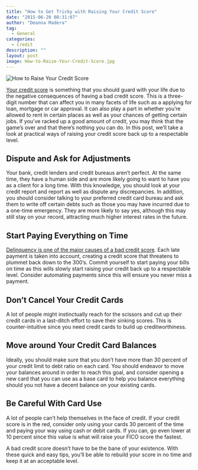 ```yaml
---
title: "How to Get Tricky with Raising Your Credit Score"
date: "2015-06-20 08:31:07"
author: "Deanna Madera"
tag:
  - General
categories:
  - Credit
description: ""
layout: post
image: How-to-Raise-Your-Credit-Score.jpg
---
```


![How to Raise Your Credit Score](http://mt2.wpengine.com/wp-content/uploads/2015/03/How-to-Raise-Your-Credit-Score-1024x576.jpg)

[Your credit score](http://www.kiplinger.com/slideshow/credit/T017-S001-habits-of-people-with-excellent-credit-scores/index.html) is something that you should guard with your life due to the negative consequences of having a bad credit score. This is a three-digit number that can affect you in many facets of life such as a applying for loan, mortgage or car approval. It can also play a part in whether you’re allowed to rent in certain places as well as your chances of getting certain jobs. If you’ve racked up a good amount of credit, you may think that the game’s over and that there’s nothing you can do. In this post, we’ll take a look at practical ways of raising your credit score back up to a respectable level.

## Dispute and Ask for Adjustments

Your bank, credit lenders and credit bureaus aren’t perfect. At the same time, they have a human side and are more likely going to want to have you as a client for a long time. With this knowledge, you should look at your credit report and report as well as dispute any discrepancies. In addition, you should consider talking to your preferred credit card bureau and ask them to write off certain debts such as those you may have incurred due to a one-time emergency. They are more likely to say yes, although this may still stay on your record, attracting much higher interest rates in the future.

## Start Paying Everything on Time

[Delinquency is one of the major causes of a bad credit score](http://www.credit.com/credit-reports/late-payment-secrets-revealed/). Each late payment is taken into account, creating a credit score that threatens to plummet back down to the 300’s. Commit yourself to start paying your bills on time as this wills slowly start raising your credit back up to a respectable level. Consider automating payments since this will ensure you never miss a payment.

## Don’t Cancel Your Credit Cards

A lot of people might instinctually reach for the scissors and cut up their credit cards in a last-ditch effort to save their sinking scores. This is counter-intuitive since you need credit cards to build up creditworthiness.

## Move around Your Credit Card Balances

Ideally, you should make sure that you don’t have more than 30 percent of your credit limit to debt ratio on each card. You should endeavor to move your balances around in order to reach this goal, and consider opening a new card that you can use as a base card to help you balance everything should you not have a decent balance on your existing cards.

## Be Careful With Card Use

A lot of people can’t help themselves in the face of credit. If your credit score is in the red, consider only using your cards 30 percent of the time and paying your way using cash or debit cards. If you can, go even lower at 10 percent since this value is what will raise your FICO score the fastest.

A bad credit score doesn’t have to be the bane of your existence. With these quick and easy tips, you’ll be able to rebuild your score in no time and keep it at an acceptable level.
